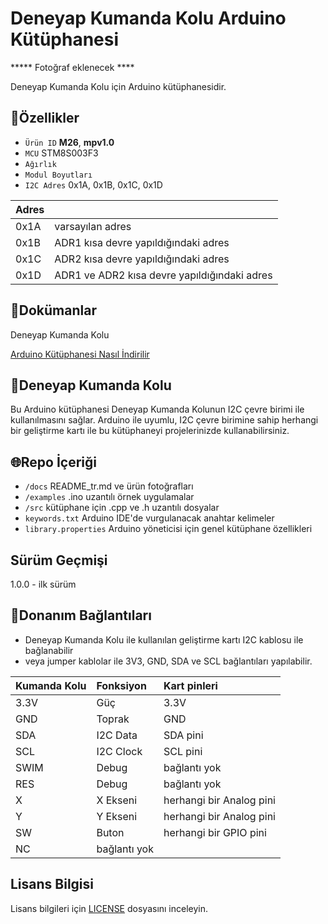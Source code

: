 # Deneyap Kumanda Kolu Arduino Kütüphanesi

***** Fotoğraf eklenecek ****

Deneyap Kumanda Kolu için Arduino kütüphanesidir.

## :mag_right:Özellikler 
- `Ürün ID` **M26**, **mpv1.0**
- `MCU` STM8S003F3
- `Ağırlık`
- `Modul Boyutları` 
- `I2C Adres` 0x1A, 0x1B, 0x1C, 0x1D

| Adres |  | 
| :---  | :---     |
| 0x1A | varsayılan adres |
| 0x1B | ADR1 kısa devre yapıldığındaki adres |
| 0x1C | ADR2 kısa devre yapıldığındaki adres |
| 0x1D | ADR1 ve ADR2 kısa devre yapıldığındaki adres |

## :closed_book:Dokümanlar
Deneyap Kumanda Kolu

[Arduino Kütüphanesi Nasıl İndirilir](https://docs.arduino.cc/software/ide-v1/tutorials/installing-libraries)

## :pushpin:Deneyap Kumanda Kolu
Bu Arduino kütüphanesi Deneyap Kumanda Kolunun I2C çevre birimi ile kullanılmasını sağlar. Arduino ile uyumlu, I2C çevre birimine sahip herhangi bir geliştirme kartı ile bu kütüphaneyi projelerinizde kullanabilirsiniz.

## :globe_with_meridians:Repo İçeriği
- `/docs` README_tr.md ve ürün fotoğrafları
- `/examples` .ino uzantılı örnek uygulamalar
- `/src` kütüphane için .cpp ve .h uzantılı dosyalar
- `keywords.txt` Arduino IDE'de vurgulanacak anahtar kelimeler
- `library.properties` Arduino yöneticisi için genel kütüphane özellikleri

## Sürüm Geçmişi
1.0.0 - ilk sürüm

## :rocket:Donanım Bağlantıları
- Deneyap Kumanda Kolu ile kullanılan geliştirme kartı I2C kablosu ile bağlanabilir
- veya jumper kablolar ile 3V3, GND, SDA ve SCL bağlantıları yapılabilir.

|Kumanda Kolu | Fonksiyon	| Kart pinleri | 
| :---        | :---      	 |   :---  |
| 3.3V        | Güç   		| 3.3V      | 
| GND         | Toprak  	| GND       | 
| SDA         | I2C Data 	 | SDA pini | 
| SCL         | I2C Clock 	| SCL pini | 
| SWIM		  | Debug 		| bağlantı yok | 
| RES 		  | Debug 		| bağlantı yok | 
| X           | X Ekseni 	|herhangi bir Analog pini|
| Y 		  | Y Ekseni 	|herhangi bir Analog pini|
| SW 		  | Buton 	|herhangi bir GPIO pini|
| NC 		  | bağlantı yok	| |

## Lisans Bilgisi 
Lisans bilgileri için [LICENSE](https://github.com/deneyapkart/deneyap-kumanda-kolu-arduino-library/blob/master/LICENSE) dosyasını inceleyin.